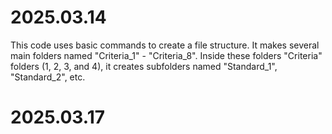 # 2025.03.14 

This code uses basic commands to create a file structure. It makes several main folders named "Criteria_1" - "Criteria_8". Inside these folders "Criteria" folders (1, 2, 3, and 4), it creates subfolders named "Standard_1", "Standard_2", etc.


# 2025.03.17


